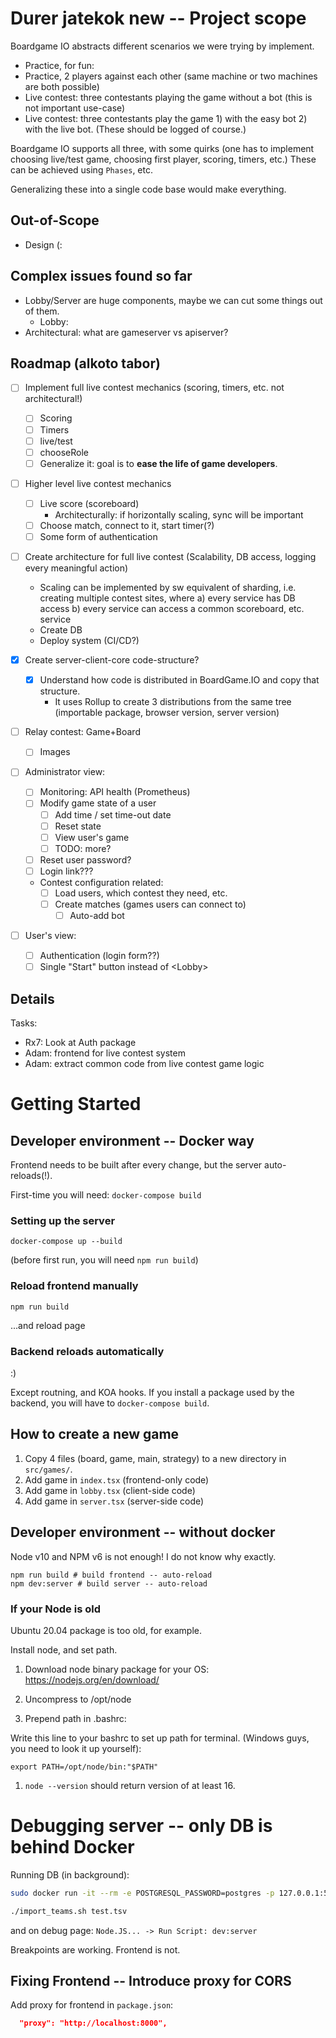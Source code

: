 # Durer jatekok new -- Project scope

Boardgame IO abstracts different scenarios we were trying by implement.

- Practice, for fun: [](https://github.com/a-gondolkodas-orome/durer-jatekok)
- Practice, 2 players against each other (same machine or two machines are both possible)
- Live contest: three contestants playing the game without a bot (this is not important use-case)
- Live contest: three contestants play the game 1) with the easy bot 2) with the live bot. (These should be logged of course.)

Boardgame IO supports all three, with some quirks (one has to implement choosing live/test game, choosing first player, scoring, timers, etc.) These can be achieved using `Phases`, etc.

Generalizing these into a single code base would make everything.

## Out-of-Scope

- Design (:

## Complex issues found so far

- Lobby/Server are huge components, maybe we can cut some things out of them.
  - Lobby:
- Architectural: what are gameserver vs apiserver?

## Roadmap (alkoto tabor)

- [ ] Implement full live contest mechanics (scoring, timers, etc. not architectural!)
  - [ ] Scoring
  - [ ] Timers
  - [ ] live/test
  - [ ] chooseRole
  - [ ] Generalize it: goal is to **ease the life of game developers**.
- [ ] Higher level live contest mechanics
  - [ ] Live score (scoreboard)
    - Architecturally: if horizontally scaling, sync will be important
  - [ ] Choose match, connect to it, start timer(?)
  - [ ] Some form of authentication
- [ ] Create architecture for full live contest (Scalability, DB access, logging every meaningful action)
  - Scaling can be implemented by sw equivalent of sharding, i.e. creating multiple contest sites, where a) every service has DB access b) every service can access a common scoreboard, etc. service
  - Create DB
  - Deploy system (CI/CD?)

- [x] Create server-client-core code-structure?
  - [x] Understand how code is distributed in BoardGame.IO and copy that structure.
    - It uses Rollup to create 3 distributions from the same tree (importable package, browser version, server version)

- [ ] Relay contest: Game+Board
  - [ ] Images

- [ ] Administrator view:
  - [ ] Monitoring: API health (Prometheus)
  - [ ] Modify game state of a user
    - [ ] Add time / set time-out date
    - [ ] Reset state
    - [ ] View user's game
    - [ ] TODO: more?
  - [ ] Reset user password?
  - [ ] Login link???
  - Contest configuration related:
    - [ ] Load users, which contest they need, etc.
    - [ ] Create matches (games users can connect to)
      - [ ] Auto-add bot
- [ ] User's view:
  - [ ] Authentication (login form??)
  - [ ] Single "Start" button instead of &lt;Lobby&gt;

## Details

Tasks:
- Rx7: Look at Auth package
- Adam: frontend for live contest system
- Adam: extract common code from live contest game logic

# Getting Started

## Developer environment -- Docker way

Frontend needs to be built after every change, but the server auto-reloads(!).

First-time you will need: `docker-compose build`

### Setting up the server

`docker-compose up --build`

(before first run, you will need `npm run build`)

### Reload frontend manually

`npm run build`

...and reload page

### Backend reloads automatically

:)

Except routning, and KOA hooks. 
If you install a package used by the backend, you will have to `docker-compose build`.

## How to create a new game

1) Copy 4 files (board, game, main, strategy) to a new directory in `src/games/`.
1) Add game in `index.tsx` (frontend-only code)
1) Add game in `lobby.tsx` (client-side code)
1) Add game in `server.tsx` (server-side code)

## Developer environment -- without docker

Node v10 and NPM v6 is not enough! I do not know why exactly.

```
npm run build # build frontend -- auto-reload
npm dev:server # build server -- auto-reload
```

### If your Node is old

Ubuntu 20.04 package is too old, for example.

Install node, and set path.

1) Download node binary package for your OS: https://nodejs.org/en/download/

1) Uncompress to /opt/node

1) Prepend path in .bashrc:

  Write this line to your bashrc to set up path for terminal. (Windows guys, you need to look it up yourself):

  `export PATH=/opt/node/bin:"$PATH"`

1) `node --version` should return version of at least 16.

# Debugging server -- only DB is behind Docker

Running DB (in background):

```bash
sudo docker run -it --rm -e POSTGRESQL_PASSWORD=postgres -p 127.0.0.1:5432:5432 bitnami/postgresql
```

```bash
./import_teams.sh test.tsv
```

and on debug page: `Node.JS... -> Run Script: dev:server`

Breakpoints are working. Frontend is not.

## Fixing Frontend -- Introduce proxy for CORS

Add proxy for frontend in `package.json`:

```json
  "proxy": "http://localhost:8000",
```
